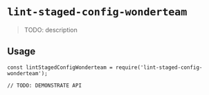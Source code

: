 # `lint-staged-config-wonderteam`

> TODO: description

## Usage

```
const lintStagedConfigWonderteam = require('lint-staged-config-wonderteam');

// TODO: DEMONSTRATE API
```
